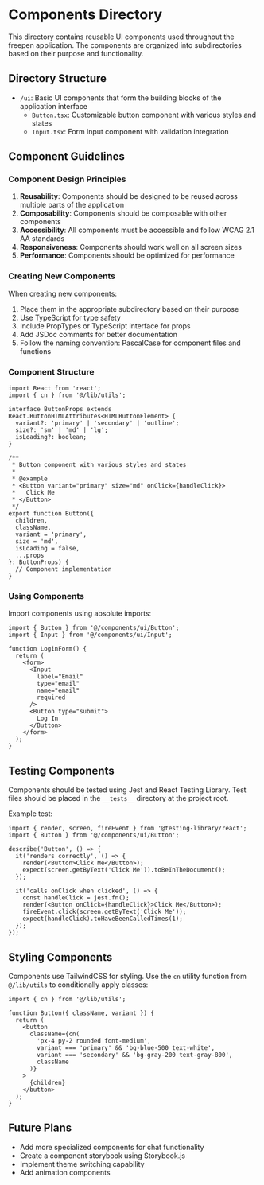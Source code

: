 # Components Directory

This directory contains reusable UI components used throughout the freepen application. The components are organized into subdirectories based on their purpose and functionality.

## Directory Structure

- `/ui`: Basic UI components that form the building blocks of the application interface
  - `Button.tsx`: Customizable button component with various styles and states
  - `Input.tsx`: Form input component with validation integration

## Component Guidelines

### Component Design Principles

1. **Reusability**: Components should be designed to be reused across multiple parts of the application
2. **Composability**: Components should be composable with other components
3. **Accessibility**: All components must be accessible and follow WCAG 2.1 AA standards
4. **Responsiveness**: Components should work well on all screen sizes
5. **Performance**: Components should be optimized for performance

### Creating New Components

When creating new components:

1. Place them in the appropriate subdirectory based on their purpose
2. Use TypeScript for type safety
3. Include PropTypes or TypeScript interface for props
4. Add JSDoc comments for better documentation
5. Follow the naming convention: PascalCase for component files and functions

### Component Structure

```tsx
import React from 'react';
import { cn } from '@/lib/utils';

interface ButtonProps extends React.ButtonHTMLAttributes<HTMLButtonElement> {
  variant?: 'primary' | 'secondary' | 'outline';
  size?: 'sm' | 'md' | 'lg';
  isLoading?: boolean;
}

/**
 * Button component with various styles and states
 * 
 * @example
 * <Button variant="primary" size="md" onClick={handleClick}>
 *   Click Me
 * </Button>
 */
export function Button({
  children,
  className,
  variant = 'primary',
  size = 'md',
  isLoading = false,
  ...props
}: ButtonProps) {
  // Component implementation
}
```

### Using Components

Import components using absolute imports:

```tsx
import { Button } from '@/components/ui/Button';
import { Input } from '@/components/ui/Input';

function LoginForm() {
  return (
    <form>
      <Input 
        label="Email" 
        type="email" 
        name="email" 
        required 
      />
      <Button type="submit">
        Log In
      </Button>
    </form>
  );
}
```

## Testing Components

Components should be tested using Jest and React Testing Library. Test files should be placed in the `__tests__` directory at the project root.

Example test:

```tsx
import { render, screen, fireEvent } from '@testing-library/react';
import { Button } from '@/components/ui/Button';

describe('Button', () => {
  it('renders correctly', () => {
    render(<Button>Click Me</Button>);
    expect(screen.getByText('Click Me')).toBeInTheDocument();
  });

  it('calls onClick when clicked', () => {
    const handleClick = jest.fn();
    render(<Button onClick={handleClick}>Click Me</Button>);
    fireEvent.click(screen.getByText('Click Me'));
    expect(handleClick).toHaveBeenCalledTimes(1);
  });
});
```

## Styling Components

Components use TailwindCSS for styling. Use the `cn` utility function from `@/lib/utils` to conditionally apply classes:

```tsx
import { cn } from '@/lib/utils';

function Button({ className, variant }) {
  return (
    <button
      className={cn(
        'px-4 py-2 rounded font-medium',
        variant === 'primary' && 'bg-blue-500 text-white',
        variant === 'secondary' && 'bg-gray-200 text-gray-800',
        className
      )}
    >
      {children}
    </button>
  );
}
```

## Future Plans

- Add more specialized components for chat functionality
- Create a component storybook using Storybook.js
- Implement theme switching capability
- Add animation components